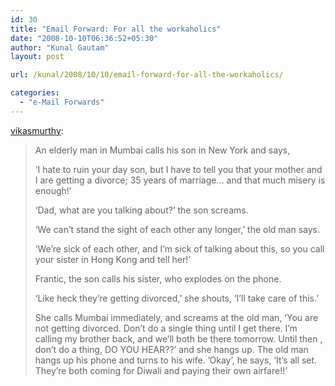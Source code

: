 ```yaml
---
id: 30
title: "Email Forward: For all the workaholics"
date: "2008-10-10T06:36:52+05:30"
author: "Kunal Gautam"
layout: post

url: /kunal/2008/10/10/email-forward-for-all-the-workaholics/

categories:
  - "e-Mail Forwards"
---
```


[vikasmurthy](http://vikasmurthy.tumblr.com/post/53503899/email-forward-for-all-the-workaholics):

> An elderly man in Mumbai calls his son in New York and says,
>
> ‘I hate to ruin your day son, but I have to tell you that your mother and I are getting a divorce; 35 years of marriage… and that much misery is enough!’
>
> ‘Dad, what are you talking about?’ the son screams.
>
> ‘We can’t stand the sight of each other any longer,’ the old man says.
>
> ‘We’re sick of each other, and I’m sick of talking about this, so you call your sister in Hong Kong and tell her!’
>
> Frantic, the son calls his sister, who explodes on the phone.
>
> ‘Like heck they’re getting divorced,’ she shouts, ‘I’ll take care of this.’
>
> She calls Mumbai immediately, and screams at the old man, ‘You are not getting divorced. Don’t do a single thing until I get there. I’m calling my brother back, and we’ll both be there tomorrow. Until then , don’t do a thing, DO YOU HEAR??’ and she hangs up. The old man hangs up his phone and turns to his wife. ’Okay’, he says, ‘It’s all set. They’re both coming for Diwali and paying their own airfare!!’
